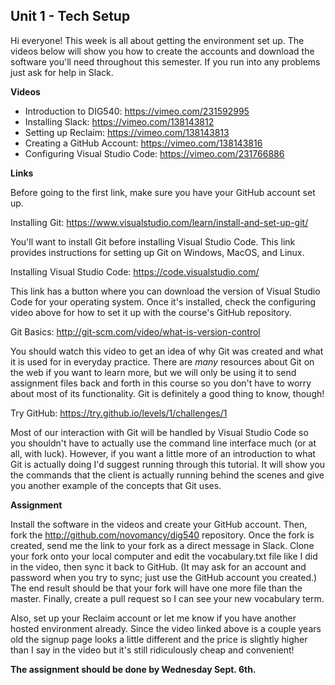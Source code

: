 ## Unit 1 - Tech Setup

Hi everyone! This week is all about getting the environment set up. The videos below will show you how to create the accounts and download the software you'll need throughout this semester. If you run into any problems just ask for help in Slack.

**Videos**

- Introduction to DIG540: <https://vimeo.com/231592995>
- Installing Slack: <https://vimeo.com/138143812>
- Setting up Reclaim: <https://vimeo.com/138143813>
- Creating a GitHub Account: <https://vimeo.com/138143816>
- Configuring Visual Studio Code: <https://vimeo.com/231766886>

**Links**

Before going to the first link, make sure you have your GitHub account set up.

Installing Git: <https://www.visualstudio.com/learn/install-and-set-up-git/>

You'll want to install Git before installing Visual Studio Code. This link provides instructions for setting up Git on Windows, MacOS, and Linux.

Installing Visual Studio Code: <https://code.visualstudio.com/>

This link has a button where you can download the version of Visual Studio Code for your operating system. Once it's installed, check the configuring video above for how to set it up with the course's GitHub repository.

Git Basics: <http://git-scm.com/video/what-is-version-control>

You should watch this video to get an idea of why Git was created and what it is used for in everyday practice. There are _many_ resources about Git on the web if you want to learn more, but we will only be using it to send assignment files back and forth in this course so you don't have to worry about most of its functionality. Git is definitely a good thing to know, though!

Try GitHub: <https://try.github.io/levels/1/challenges/1>

Most of our interaction with Git will be handled by Visual Studio Code so you shouldn't have to actually use the command line interface much (or at all, with luck). However, if you want a little more of an introduction to what Git is actually doing I'd suggest running through this tutorial. It will show you the commands that the client is actually running behind the scenes and give you another example of the concepts that Git uses.

**Assignment**

Install the software in the videos and create your GitHub account. Then, fork the <http://github.com/novomancy/dig540> repository. Once the fork is created, send me the link to your fork as a direct message in Slack. Clone your fork onto your local computer and edit the vocabulary.txt file like I did in the video, then sync it back to GitHub. (It may ask for an account and password when you try to sync; just use the GitHub account you created.) The end result should be that your fork will have one more file than the master. Finally, create a pull request so I can see your new vocabulary term.

Also, set up your Reclaim account or let me know if you have another hosted environment already. Since the video linked above is a couple years old the signup page looks a little different and the price is slightly higher than I say in the video but it's still ridiculously cheap and convenient!

**The assignment should be done by Wednesday Sept. 6th.**

